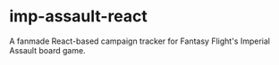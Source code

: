 # imp-assault-react
A fanmade React-based campaign tracker for Fantasy Flight's Imperial Assault board game.
